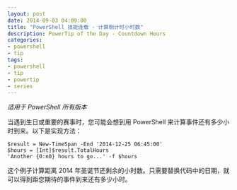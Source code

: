 ```yaml
---
layout: post
date: 2014-09-03 04:00:00
title: "PowerShell 技能连载 - 计算倒计时小时数"
description: PowerTip of the Day - Countdown Hours
categories:
- powershell
- tip
tags:
- powershell
- tip
- powertip
- series
---
```

_适用于 PowerShell 所有版本_

当遇到生日或重要的赛事时，您可能会想到用 PowerShell 来计算事件还有多少小时到来。以下是实现方法：

    $result = New-TimeSpan -End '2014-12-25 06:45:00'
    $hours = [Int]$result.TotalHours
    'Another {0:n0} hours to go...' -f $hours

这个例子计算距离 2014 年圣诞节还剩余的小时数。只需要替换代码中的日期，就可以得到距您期待的事件到来还有多少小时。

<!--本文国际来源：[Countdown Hours](http://community.idera.com/powershell/powertips/b/tips/posts/countdown-hours)-->
